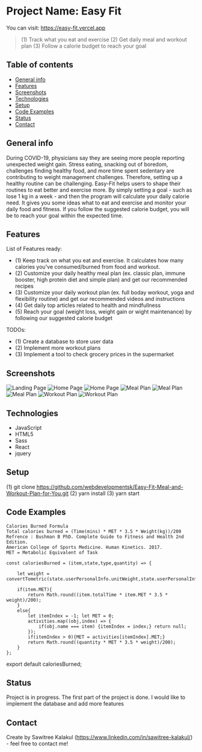 # Project Name: Easy Fit

You can visit: https://easy-fit.vercel.app
> (1) Track what you eat and exercise (2) Get daily meal and workout plan (3) Follow a calorie budget to reach your goal 

## Table of contents
* [General info](#general-info)
* [Features](#features)
* [Screenshots](#screenshots)
* [Technologies](#technologies)
* [Setup](#setup)
* [Code Examples](#code-examples)
* [Status](#status)
* [Contact](#contact)

## General info

During COVID-19, physicians say they are seeing more people reporting unexpected weight gain. Stress eating, snacking out of boredom, challenges finding healthy food, and more time spent sedentary are contributing to weight management challenges. Therefore, setting up a healthy routine can be challenging. Easy-Fit helps users to shape their routines to eat better and exercise more. By simply setting a goal - such as lose 1 kg in a week - and then the program will calculate your daily calorie need. It gives you some ideas what to eat and exercise and monitor your daily food and fitness. If you follow the suggested calorie budget, you will be to reach your goal within the expected time. 

## Features

List of Features ready:

* (1) Keep track on what you eat and exercise. It calculates how many calories you've consumed/burned from food and workout. 
* (2) Customize your daily healthy meal plan (ex. classic plan, immune booster, high protein diet and simple plan) and get  our recommended recipes 
* (3) Customize your daily workout plan (ex. full boday workout, yoga and flexibility routine) and get our recommended videos and instructions 
* (4) Get daily top articles related to health and mindfullness
* (5) Reach your goal (weight loss, weight gain or wight maintenance) by following our suggested calorie budget

TODOs:

* (1) Create a database to store user data
* (2) Implement more workout plans
* (3) Implement a tool to check grocery prices in the supermarket 

## Screenshots
 
![Landing Page](./src/assets/landingPage.png)
![Home Page](./src/assets/homePage-top.png)
![Home Page](./src/assets/homePage-bottom.png)
![Meal Plan](./src/assets/mealPlan-top.png)
![Meal Plan](./src/assets/mealPlan-bottom-1.png)
![Meal Plan](./src/assets/mealPlan-bottom-2.png)
![Workout Plan](./src/assets/workoutPlan-top.png)
![Workout Plan](./src/assets/workoutPlan-bottom.png)


## Technologies

* JavaScript
* HTML5
* Sass
* React
* jquery

## Setup
(1) git clone https://github.com/webdevelopmentsk/Easy-Fit-Meal-and-Workout-Plan-for-You.git
(2) yarn install
(3) yarn start

## Code Examples

    Calories Burned Formula
    Total calories burned = (Time(mins) * MET * 3.5 * Weight(kg))/200
    Refrence : Bushman B PhD. Complete Guide to Fitness and Health 2nd Edition.
    American College of Sports Medicine. Human Kinetics. 2017.
    MET = Metabolic Equivalent of Task

    const caloriesBurned = (item,state,type,quantity) => {

        let weight = convertTometric(state.userPersonalInfo.unitWeight,state.userPersonalInfo.weight);
        
        if(item.MET){
            return Math.round((item.totalTime * item.MET * 3.5 * weight)/200);
        }
        else{
            let itemIndex = -1; let MET = 0;
            activities.map((obj,index) => {
                if(obj.name === item) {itemIndex = index;} return null;
            });
            if(itemIndex > 0){MET = activities[itemIndex].MET;}
            return Math.round((quantity * MET * 3.5 * weight)/200);
        }
    };

export default caloriesBurned;
## Status
Project is in progress. The first part of the project is done. I would like to implement the database and add more features

## Contact
Create by Sawitree Kalakul (https://www.linkedin.com/in/sawitree-kalakul/) - feel free to contact me!
